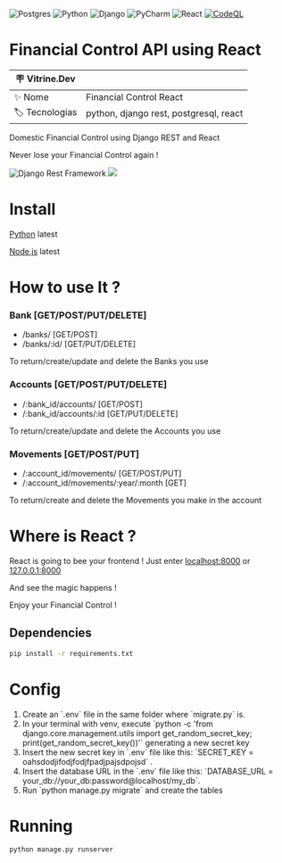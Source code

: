 ![Postgres](https://img.shields.io/badge/postgres-%23316192.svg?style=for-the-badge&logo=postgresql&logoColor=white)
![Python](https://img.shields.io/badge/python-3670A0?style=for-the-badge&logo=python&logoColor=ffdd54)
![Django](https://img.shields.io/badge/Django-092E20?style=for-the-badge&logo=django&logoColor=white)
![PyCharm](https://img.shields.io/badge/PyCharm-000000.svg?&style=for-the-badge&logo=PyCharm&logoColor=white)
![React](https://img.shields.io/badge/React-20232A?style=for-the-badge&logo=react&logoColor=61DAFB)
[![CodeQL](https://github.com/Marrowsed/Financial_Control_React/actions/workflows/codeql-analysis.yml/badge.svg?branch=master)](https://github.com/Marrowsed/Financial_Control_React/actions/workflows/codeql-analysis.yml)
# Financial Control API using React
| :placard: Vitrine.Dev |     |
| -------------  | --- |
| :sparkles: Nome        | Financial Control React
| :label: Tecnologias | python, django rest, postgresql, react

Domestic Financial Control using Django REST and React

Never lose your Financial Control again !

<img src="https://www.django-rest-framework.org/img/logo.png#vitrinedev" alt="Django Rest Framework">
<img src="https://arquivo.devmedia.com.br/cursos/imagem/curso_o-que-e-react_2127.png#vitrinedev">

<h1> Install </h1>
<a href="https://www.python.org/downloads/" target="_blank">Python</a> latest

<a href="https://nodejs.org/en/">Node.js</a> latest

# How to use It ?

### Bank [GET/POST/PUT/DELETE]
* /banks/ [GET/POST]
* /banks/:id/ [GET/PUT/DELETE]

To return/create/update and delete the Banks you use 

### Accounts [GET/POST/PUT/DELETE]
* /:bank_id/accounts/ [GET/POST]
* /:bank_id/accounts/:id [GET/PUT/DELETE]

To return/create/update and delete the Accounts you use

### Movements [GET/POST/PUT]
* /:account_id/movements/ [GET/POST/PUT]
* /:account_id/movements/:year/:month [GET]

To return/create and delete the Movements you make in the account

# Where is React ?

React is going to bee your frontend ! Just enter <a href="localhost:8000">localhost:8000</a> or <a href="127.0.0.1:8000">127.0.0.1:8000</a>

And see the magic happens !

Enjoy your Financial Control !

<h2>Dependencies</h2>

```sh
pip install -r requirements.txt
```

<h1> Config </h1>
<ol>
  <li>Create an `.env` file in the same folder where `migrate.py` is.</li>
  <li>In your terminal with venv, execute `python -c 'from django.core.management.utils import get_random_secret_key; print(get_random_secret_key())'` generating a new secret key</li>
  <li>Insert the new secret key in `.env` file like this: `SECRET_KEY = oahsdodjifodjfodjfpadjpajsdpojsd` .</li>
  <li>Insert the database URL in the `.env` file like this: `DATABASE_URL = your_db://your_db:password@localhost/my_db`.</li>
  <li>Run `python manage.py migrate` and create the tables</li>
</ol>

<h1>Running</h1>

```sh
python manage.py runserver
```